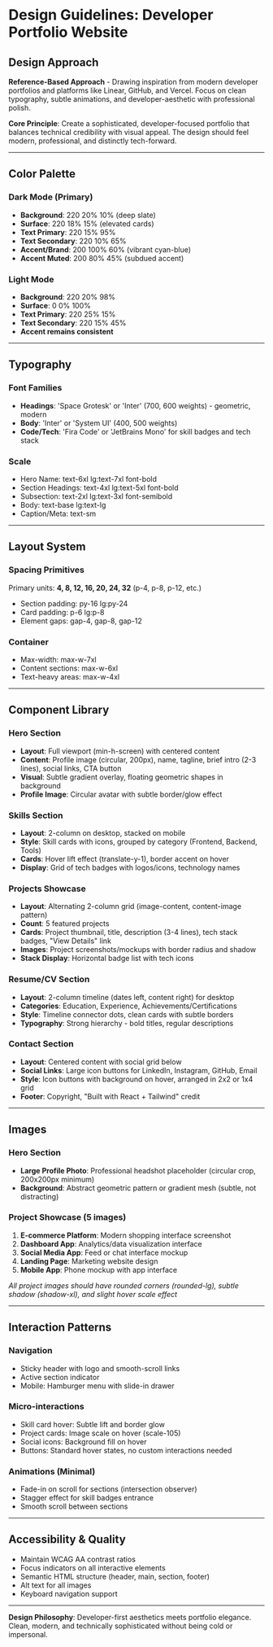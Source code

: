 # Design Guidelines: Developer Portfolio Website

## Design Approach
**Reference-Based Approach** - Drawing inspiration from modern developer portfolios and platforms like Linear, GitHub, and Vercel. Focus on clean typography, subtle animations, and developer-aesthetic with professional polish.

**Core Principle**: Create a sophisticated, developer-focused portfolio that balances technical credibility with visual appeal. The design should feel modern, professional, and distinctly tech-forward.

---

## Color Palette

### Dark Mode (Primary)
- **Background**: 220 20% 10% (deep slate)
- **Surface**: 220 18% 15% (elevated cards)
- **Text Primary**: 220 15% 95%
- **Text Secondary**: 220 10% 65%
- **Accent/Brand**: 200 100% 60% (vibrant cyan-blue)
- **Accent Muted**: 200 80% 45% (subdued accent)

### Light Mode
- **Background**: 220 20% 98%
- **Surface**: 0 0% 100%
- **Text Primary**: 220 25% 15%
- **Text Secondary**: 220 15% 45%
- **Accent remains consistent**

---

## Typography

### Font Families
- **Headings**: 'Space Grotesk' or 'Inter' (700, 600 weights) - geometric, modern
- **Body**: 'Inter' or 'System UI' (400, 500 weights)
- **Code/Tech**: 'Fira Code' or 'JetBrains Mono' for skill badges and tech stack

### Scale
- Hero Name: text-6xl lg:text-7xl font-bold
- Section Headings: text-4xl lg:text-5xl font-bold
- Subsection: text-2xl lg:text-3xl font-semibold
- Body: text-base lg:text-lg
- Caption/Meta: text-sm

---

## Layout System

### Spacing Primitives
Primary units: **4, 8, 12, 16, 20, 24, 32** (p-4, p-8, p-12, etc.)
- Section padding: py-16 lg:py-24
- Card padding: p-6 lg:p-8
- Element gaps: gap-4, gap-8, gap-12

### Container
- Max-width: max-w-7xl
- Content sections: max-w-6xl
- Text-heavy areas: max-w-4xl

---

## Component Library

### Hero Section
- **Layout**: Full viewport (min-h-screen) with centered content
- **Content**: Profile image (circular, 200px), name, tagline, brief intro (2-3 lines), social links, CTA button
- **Visual**: Subtle gradient overlay, floating geometric shapes in background
- **Profile Image**: Circular avatar with subtle border/glow effect

### Skills Section
- **Layout**: 2-column on desktop, stacked on mobile
- **Style**: Skill cards with icons, grouped by category (Frontend, Backend, Tools)
- **Cards**: Hover lift effect (translate-y-1), border accent on hover
- **Display**: Grid of tech badges with logos/icons, technology names

### Projects Showcase
- **Layout**: Alternating 2-column grid (image-content, content-image pattern)
- **Count**: 5 featured projects
- **Cards**: Project thumbnail, title, description (3-4 lines), tech stack badges, "View Details" link
- **Images**: Project screenshots/mockups with border radius and shadow
- **Stack Display**: Horizontal badge list with tech icons

### Resume/CV Section
- **Layout**: 2-column timeline (dates left, content right) for desktop
- **Categories**: Education, Experience, Achievements/Certifications
- **Style**: Timeline connector dots, clean cards with subtle borders
- **Typography**: Strong hierarchy - bold titles, regular descriptions

### Contact Section
- **Layout**: Centered content with social grid below
- **Social Links**: Large icon buttons for LinkedIn, Instagram, GitHub, Email
- **Style**: Icon buttons with background on hover, arranged in 2x2 or 1x4 grid
- **Footer**: Copyright, "Built with React + Tailwind" credit

---

## Images

### Hero Section
- **Large Profile Photo**: Professional headshot placeholder (circular crop, 200x200px minimum)
- **Background**: Abstract geometric pattern or gradient mesh (subtle, not distracting)

### Project Showcase (5 images)
1. **E-commerce Platform**: Modern shopping interface screenshot
2. **Dashboard App**: Analytics/data visualization interface
3. **Social Media App**: Feed or chat interface mockup
4. **Landing Page**: Marketing website design
5. **Mobile App**: Phone mockup with app interface

*All project images should have rounded corners (rounded-lg), subtle shadow (shadow-xl), and slight hover scale effect*

---

## Interaction Patterns

### Navigation
- Sticky header with logo and smooth-scroll links
- Active section indicator
- Mobile: Hamburger menu with slide-in drawer

### Micro-interactions
- Skill card hover: Subtle lift and border glow
- Project cards: Image scale on hover (scale-105)
- Social icons: Background fill on hover
- Buttons: Standard hover states, no custom interactions needed

### Animations (Minimal)
- Fade-in on scroll for sections (intersection observer)
- Stagger effect for skill badges entrance
- Smooth scroll between sections

---

## Accessibility & Quality

- Maintain WCAG AA contrast ratios
- Focus indicators on all interactive elements
- Semantic HTML structure (header, main, section, footer)
- Alt text for all images
- Keyboard navigation support

---

**Design Philosophy**: Developer-first aesthetics meets portfolio elegance. Clean, modern, and technically sophisticated without being cold or impersonal.